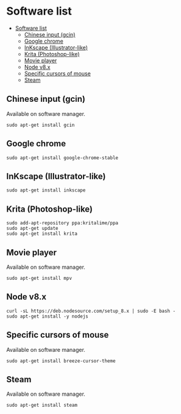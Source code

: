 # Software list

- [Software list](#software-list)
  - [Chinese input (gcin)](#chinese-input-gcin)
  - [Google chrome](#google-chrome)
  - [InKscape (Illustrator-like)](#inkscape-illustrator-like)
  - [Krita (Photoshop-like)](#krita-photoshop-like)
  - [Movie player](#movie-player)
  - [Node v8.x](#node-v8x)
  - [Specific cursors of mouse](#specific-cursors-of-mouse)
  - [Steam](#steam)

## Chinese input (gcin)

Available on software manager.

```shell
sudo apt-get install gcin
```

## Google chrome

```shell
sudo apt-get install google-chrome-stable
```

## InKscape (Illustrator-like)

```shell
sudo apt-get install inkscape
```

## Krita (Photoshop-like)

```shell
sudo add-apt-repository ppa:kritalime/ppa
sudo apt-get update
sudo apt-get install krita
```

## Movie player

Available on software manager.

```shell
sudo apt-get install mpv
```

## Node v8.x

```shell
curl -sL https://deb.nodesource.com/setup_8.x | sudo -E bash -
sudo apt-get install -y nodejs
```

## Specific cursors of mouse

Available on software manager.

```shell
sudo apt-get install breeze-cursor-theme
```

## Steam

Available on software manager.

```shell
sudo apt-get install steam
```
